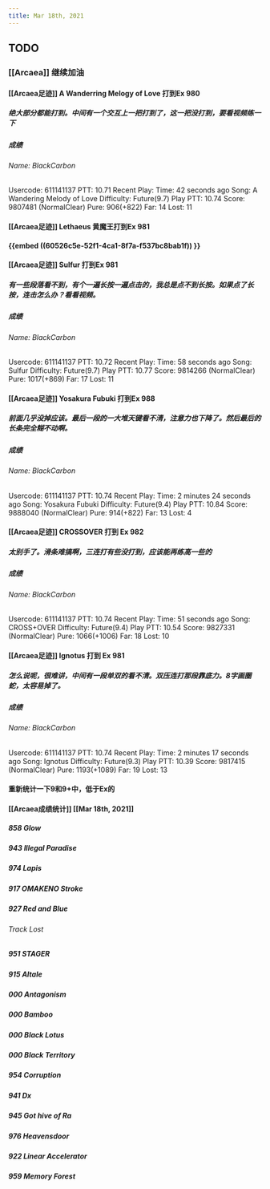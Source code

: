 ```yaml
---
title: Mar 18th, 2021
---
```


## TODO
### [[Arcaea]] 继续加油
#### [[Arcaea足迹]] A Wanderring Melogy of Love 打到Ex 980
##### 绝大部分都能打到。中间有一个交互上一把打到了，这一把没打到，要看视频练一下
##### 成绩
###### Name: BlackCarbon
Usercode: 611141137
PTT: 10.71
Recent Play:
Time: 42 seconds ago
Song: A Wandering Melody of Love
Difficulty: Future(9.7)
Play PTT: 10.74
Score: 9807481 (NormalClear)
Pure: 906(+822)
Far: 14
Lost: 11
#### [[Arcaea足迹]] Lethaeus 黄魔王打到Ex 981
#### {{embed ((60526c5e-52f1-4ca1-8f7a-f537bc8bab1f)) }}
#### [[Arcaea足迹]] Sulfur 打到Ex 981
##### 有一些段落看不到，有个一遍长按一遍点击的，我总是点不到长按。如果点了长按，连击怎么办？看看视频。
##### 成绩
###### Name: BlackCarbon
Usercode: 611141137
PTT: 10.72
Recent Play:
Time: 58 seconds ago
Song: Sulfur
Difficulty: Future(9.7)
Play PTT: 10.77
Score: 9814266 (NormalClear)
Pure: 1017(+869)
Far: 17
Lost: 11
#### [[Arcaea足迹]] Yosakura Fubuki 打到Ex 988
##### 前面几乎没掉应该。最后一段的一大堆天键看不清，注意力也下降了。然后最后的长条完全糊不动啊。
##### 成绩
###### Name: BlackCarbon
Usercode: 611141137
PTT: 10.74
Recent Play:
Time: 2 minutes 24 seconds ago
Song: Yosakura Fubuki
Difficulty: Future(9.4)
Play PTT: 10.84
Score: 9888040 (NormalClear)
Pure: 914(+822)
Far: 13
Lost: 4
#### [[Arcaea足迹]] CROSSOVER 打到 Ex 982
##### 太别手了。滑条难搞啊，三连打有些没打到，应该能再练高一些的
##### 成绩
###### Name: BlackCarbon
Usercode: 611141137
PTT: 10.74
Recent Play:
Time: 51 seconds ago
Song: CROSS+OVER
Difficulty: Future(9.4)
Play PTT: 10.54
Score: 9827331 (NormalClear)
Pure: 1066(+1006)
Far: 18
Lost: 10
#### [[Arcaea足迹]] Ignotus 打到 Ex 981
##### 怎么说呢，很难讲，中间有一段单双的看不清。双压连打那段靠底力。8字画圈蛇，太容易掉了。
##### 成绩
###### Name: BlackCarbon
Usercode: 611141137
PTT: 10.74
Recent Play:
Time: 2 minutes 17 seconds ago
Song: Ignotus
Difficulty: Future(9.3)
Play PTT: 10.39
Score: 9817415 (NormalClear)
Pure: 1193(+1089)
Far: 19
Lost: 13
#### 重新统计一下9和9+中，低于Ex的
#### [[Arcaea成绩统计]] [[Mar 18th, 2021]]
##### 858 Glow
##### 943 Illegal Paradise
##### 974 Lapis
##### 917 OMAKENO Stroke
##### 927 Red and Blue
###### Track Lost
##### 951 STAGER
##### 915 Altale
##### 000 Antagonism
##### 000 Bamboo
##### 000 Black Lotus
##### 000 Black Territory
##### 954 Corruption
##### 941 Dx
##### 945 Got hive of Ra
##### 976 Heavensdoor
##### 922 Linear Accelerator
##### 959 Memory Forest
#####

